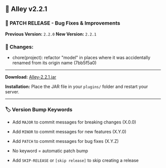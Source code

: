 ## 🎉 Alley v2.2.1

### 🔧 **PATCH RELEASE** - Bug Fixes & Improvements

**Previous Version:** `2.2.0`
**New Version:** `2.2.1`

### 📝 Changes:

- chore(project): refactor "model" in places where it was accidentally renamed from its origin name (7bb5f5a0)

---
**Download:** [Alley-2.2.1.jar](https://github.com/RevereInc/alley-practice/releases/download/v2.2.1/Alley-2.2.1.jar)

**Installation:** Place the JAR file in your `plugins/` folder and restart your server.

---
### 🏷️ Version Bump Keywords

- Add `MAJOR` to commit messages for breaking changes (X.0.0)

- Add `MINOR` to commit messages for new features (X.Y.0)

- Add `PATCH` to commit messages for bug fixes (X.Y.Z)

- No keyword = automatic patch bump

- Add `SKIP-RELEASE` or `[skip release]` to skip creating a release

